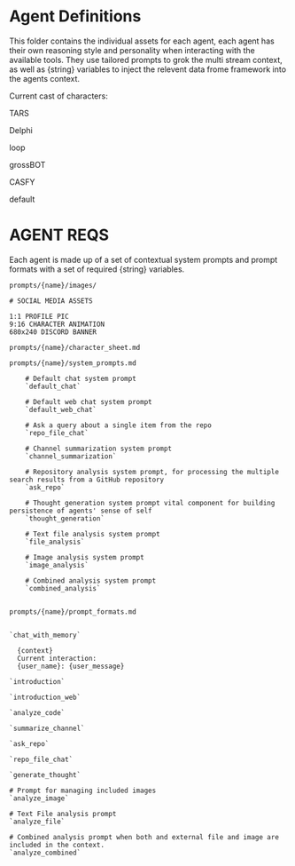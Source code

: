 # Agent Definitions

This folder contains the individual assets for each agent, each agent has their own reasoning style and personality when interacting with the available tools. They use tailored prompts to grok the multi stream context, as well as {string} variables to inject the relevent data frome framework into the agents context.

Current cast of characters:

TARS

Delphi

loop

grossBOT

CASFY

default



# AGENT REQS

Each agent is made up of a set of contextual system prompts and prompt formats with a set of required {string} variables.

```
prompts/{name}/images/

# SOCIAL MEDIA ASSETS

1:1 PROFILE PIC
9:16 CHARACTER ANIMATION
680x240 DISCORD BANNER

```

```
prompts/{name}/character_sheet.md

prompts/{name}/system_prompts.md

    # Default chat system prompt
    `default_chat`

    # Default web chat system prompt
    `default_web_chat`

    # Ask a query about a single item from the repo
    `repo_file_chat`

    # Channel summarization system prompt
    `channel_summarization`

    # Repository analysis system prompt, for processing the multiple search results from a GitHub repository
    `ask_repo`

    # Thought generation system prompt vital component for building persistence of agents' sense of self
    `thought_generation`

    # Text file analysis system prompt
    `file_analysis`

    # Image analysis system prompt
    `image_analysis`

    # Combined analysis system prompt
    `combined_analysis`


prompts/{name}/prompt_formats.md


`chat_with_memory`

  {context}
  Current interaction:
  {user_name}: {user_message}

`introduction`

`introduction_web`

`analyze_code`

`summarize_channel`

`ask_repo`

`repo_file_chat`

`generate_thought`

# Prompt for managing included images
`analyze_image`

# Text File analysis prompt
`analyze_file`

# Combined analysis prompt when both and external file and image are included in the context.
`analyze_combined`

```
